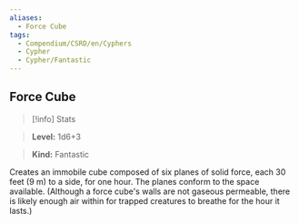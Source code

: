 ```yaml
---
aliases:
  - Force Cube
tags:
  - Compendium/CSRD/en/Cyphers
  - Cypher
  - Cypher/Fantastic
---
```

  
    
## Force Cube    
>[!info] Stats    
> **Level:** 1d6+3    
> **Kind:** Fantastic  
    
Creates an immobile cube composed of six planes of solid force, each 30 feet (9 m) to a side, for one hour. The planes conform to the space available. (Although a force cube's walls are not gaseous permeable, there is likely enough air within for trapped creatures to breathe for the hour it lasts.)